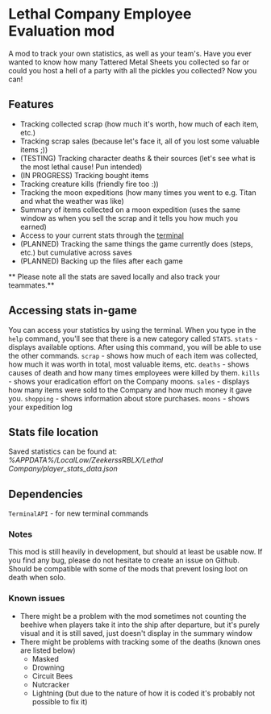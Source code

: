 # Lethal Company Employee Evaluation mod

A mod to track your own statistics, as well as your team's. Have you ever wanted to know how many Tattered Metal Sheets you collected so far or could you host a hell of a party with all the pickles you collected? Now you can!

## Features
- Tracking collected scrap (how much it's worth, how much of each item, etc.)
- Tracking scrap sales (because let's face it, all of you lost some valuable items ;))
- (TESTING) Tracking character deaths & their sources (let's see what is the most lethal cause! Pun intended)
- (IN PROGRESS) Tracking bought items
- Tracking creature kills (friendly fire too :))
- Tracking the moon expeditions (how many times you went to e.g. Titan and what the weather was like)
- Summary of items collected on a moon expedition (uses the same window as when you sell the scrap and it tells you how much you earned)
- Access to your current stats through the [terminal](access-terminal)
- (PLANNED) Tracking the same things the game currently does (steps, etc.) but cumulative across saves
- (PLANNED) Backing up the files after each game

** Please note all the stats are saved locally and also track your teammates.**

## <a name="access-terminal"></a>Accessing stats in-game
You can access your statistics by using the terminal.
When you type in the `help` command, you'll see that there is a new category called `STATS`.
`stats` - displays available options. After using this command, you will be able to use the other commands.
`scrap` - shows how much of each item was collected, how much it was worth in total, most valuable items, etc.
`deaths` - shows causes of death and how many times employees were killed by them.
`kills` - shows your eradication effort on the Company moons.
`sales` - displays how many items were sold to the Company and how much money it gave you.
`shopping` - shows information about store purchases.
`moons` - shows your expedition log

## Stats file location
Saved statistics can be found at: 
*%APPDATA%/LocalLow/ZeekerssRBLX/Lethal Company/player_stats_data.json*

## Dependencies
`TerminalAPI` - for new terminal commands

### Notes
This mod is still heavily in development, but should at least be usable now. If you find any bug, please do not hesitate to create an issue on Github.
Should be compatible with some of the mods that prevent losing loot on death when solo.

### Known issues
- There might be a problem with the mod sometimes not counting the beehive when players take it into the ship after departure, but it's purely visual and it is still saved, just doesn't display in the summary window
- There might be problems with tracking some of the deaths (known ones are listed below)
    - Masked
    - Drowning
    - Circuit Bees
    - Nutcracker
    - Lightning (but due to the nature of how it is coded it's probably not possible to fix it)
